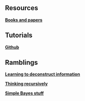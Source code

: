 
<h2>Resources</h2>

[**Books and papers**](https://ysanchezaraujo.github.io/resources)

<h2>Tutorials</h2>

[**Github**](https://YSanchezAraujo.github.io/short_git_tutorial)

<h2>Ramblings</h2>

[**Learning to deconstruct information**](https://ysanchezaraujo.github.io/violations_of_exp)

[**Thinking recursively**](https://ysanchezaraujo.github.io/recursion)

[**Simple Bayes stuff**](https://ysanchezaraujo.github.io/bayes_conditional)
